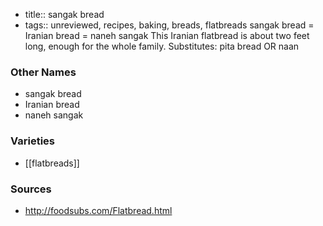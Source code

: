 - title:: sangak bread
- tags:: unreviewed, recipes, baking, breads, flatbreads
sangak bread = Iranian bread = naneh sangak This Iranian flatbread is about two feet long, enough for the whole family. Substitutes: pita bread OR naan

### Other Names

* sangak bread
* Iranian bread
* naneh sangak

### Varieties

* [[flatbreads]]

### Sources
* http://foodsubs.com/Flatbread.html
